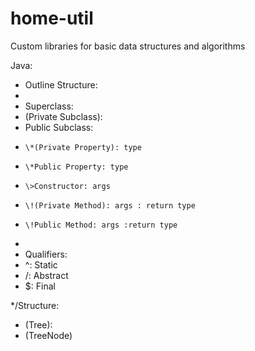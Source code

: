# home-util
Custom libraries for basic data structures and algorithms


Java:
* Outline Structure:
*
* Superclass:
*   (Private Subclass):
*   Public Subclass:
*     \*(Private Property): type
*     \*Public Property: type
*     \>Constructor: args
*     \!(Private Method): args : return type
*     \!Public Method: args :return type
* 
* Qualifiers:
*   ^: Static
*   \/: Abstract
*   $: Final


  *\/Structure:
  *  (Tree):
  *    (TreeNode)
